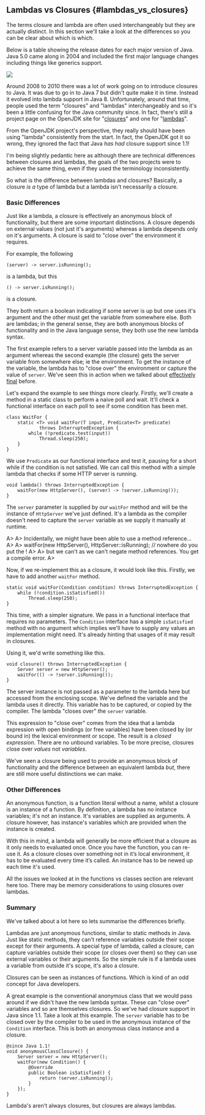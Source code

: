 
## Lambdas vs Closures {#lambdas_vs_closures}

The terms closure and lambda are often used interchangeably but they are actually distinct. In this section we'll take a look at the differences so you can be clear about which is which.

Below is a table showing the release dates for each major version of Java. Java 5.0 came along in 2004 and included the first major language changes including things like generics support.

![](images/timeline.png)

Around 2008 to 2010 there was a lot of work going on to introduce closures to Java. It was due to go in to Java 7 but didn't quite make it in time. Instead it evolved into lambda support in Java 8. Unfortunately, around that time, people used the term "closures" and "lambdas" interchangeably and so it's been a little confusing for the Java community since. In fact, there's still a project page on the OpenJDK site for "[closures](http://openjdk.java.net/projects/closures/)" and one for "[lambdas](http://openjdk.java.net/projects/lambda/)".

From the OpenJDK project's perspective, they really should have been using "lambda" consistently from the start. In fact, the OpenJDK got it so wrong, they ignored the fact that Java _has had_ closure support since 1.1!

I'm being slightly pedantic here as although there are technical differences between closures and lambdas, the goals of the two projects were to achieve the same thing, even if they used the terminology inconsistently.

So what is the difference between lambdas and closures? Basically, a closure _is a_ type of lambda but a lambda isn't necessarily a closure.


### Basic Differences

Just like a lambda, a closure is effectively an anonymous block of functionality, but there are some important distinctions. A closure depends on external values (not just it's arguments) whereas a lambda depends only on it's arguments. A closure is said to "close over" the environment it requires.

For example, the following

    (server) -> server.isRunning();

is a lambda, but this

    () -> server.isRunning();

is a closure.

They both return a boolean indicating if some server is up but one uses it's argument and the other must get the variable from somewhere else. Both are lambdas; in the general sense, they are both anonymous blocks of functionality and in the Java language sense, they both use the new lambda syntax.

The first example refers to a server variable passed into the lambda as an argument whereas the second example (the closure) gets the server variable from somewhere else; ie the environment. To get the instance of the variable, the lambda has to "close over" the environment or capture the value of `server`. We've seen this in action when we talked about [effectively final](#effectively_final) before.

Let's expand the example to see things more clearly. Firstly, we'll create a method in a static class to perform a naive poll and wait. It'll check a functional interface on each poll to see if some condition has been met.

    class WaitFor {
        static <T> void waitFor(T input, Predicate<T> predicate)
                throws InterruptedException {
            while (!predicate.test(input))
                Thread.sleep(250);
        }
    }

We use `Predicate` as our functional interface and test it, pausing for a short while if the condition is not satisfied. We can call this method with a simple lambda that checks if some HTTP server is running.

    void lambda() throws InterruptedException {
        waitFor(new HttpServer(), (server) -> !server.isRunning());
    }

The `server` parameter is supplied by our `waitFor` method and will be the instance of `HttpServer` we've just defined. It's a lambda as the compiler doesn't need to capture the `server` variable as we supply it manually at runtime.


A>
A> Incidentally, we might have been able to use a method reference...
A>
A>    waitFor(new HttpServer(), HttpServer::isRunning); // nowhere do you put the !
A>
A> but we can't as we can't negate method references. You get a compile error.
A>


Now, if we re-implement this as a closure, it would look like this. Firstly, we have to add another `waitFor` method.

	static void waitFor(Condition condition) throws InterruptedException {
		while (!condition.isSatisfied())
			Thread.sleep(250);
	}

This time, with a simpler signature. We pass in a functional interface that requires no parameters. The `Condition` interface has a simple `isSatisfied` method with no argument which implies we'll have to supply any values an implementation might need. It's already hinting that usages of it may result in closures.

Using it, we'd write something like this.

	void closure() throws InterruptedException {
		Server server = new HttpServer();
		waitFor(() -> !server.isRunning());
	}

The server instance is not passed as a parameter to the lambda here but accessed from the enclosing scope. We've defined the variable and the lambda uses it directly. This variable has to be captured, or copied by the compiler. The lambda "closes over" the `server` variable.

This expression to "close over" comes from the idea that a lambda expression with open bindings (or free variables) have been closed by (or bound in) the lexical environment or scope. The result is a _closed expression_. There are no unbound variables. To be more precise, closures close over _values_ not _variables_.

We've seen a closure being used to provide an anonymous block of functionality and the difference between an equivalent lambda _but_, there are still more useful distinctions we can make.


### Other Differences

An anonymous function, is a function literal without a name, whilst a closure is an instance of a function. By definition, a lambda has no instance variables; it's not an instance. It's variables are supplied as arguments. A closure however, has instance's variables which are provided when the instance is created.

With this in mind, a lambda will generally be more efficient that a closure as it only needs to evaluated once. Once you have the function, you can re-use it. As a closure closes over something not in it’s local environment, it has to be evaluated every time it’s called. An instance has to be newed up each time it's used.

All the issues we looked at in the functions vs classes section are relevant here too. There may be memory considerations to using closures over lambdas.



### Summary


We've talked about a lot here so lets summarise the differences briefly.

Lambdas are just anonymous functions, similar to static methods in Java. Just like static methods, they can't reference variables outside their scope except for their arguments. A special type of lambda, called a closure, can capture variables outside their scope (or closes over them) so they can use external variables or their arguments. So the simple rule is if a lambda uses a variable from outside it's scope, it's also a closure.

Closures can be seen as instances of functions. Which is kind of an odd concept for Java developers.

A great example is the conventional anonymous class that we would pass around if we didn't have the new lambda syntax. These can "close over" variables and so are themselves closures. So we've had closure support in Java since 1.1. Take a look at this example. The `server` variable has to be closed over by the compiler to be used in the anonymous instance of the `Condition` interface. This is both an anonymous class instance and a closure.

    @since Java 1.1!
    void anonymousClassClosure() {
        Server server = new HttpServer();
        waitFor(new Condition() {
            @Override
            public Boolean isSatisfied() {
                return !server.isRunning();
            }
        });
    }


Lambda's aren't always closures, but closures are always lambdas.
